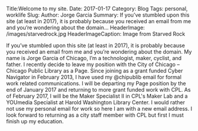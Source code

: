 Title:Welcome to my site.
Date: 2017-01-17
Category: Blog
Tags: personal, worklife
Slug:
Author: Jorge Garcia
Summary: If you’ve stumbled upon this site (at least in 2017), it is probably because you received an email from me and you’re wondering about the domain...
HeaderImage: /images/starvedrock.jpg
HeaderImageCaption: Image from Starved Rock

If you’ve stumbled upon this site (at least in 2017), it is probably because you received an email from me and you’re wondering about the domain. My name is Jorge Garcia of Chicago, I’m a technologist, maker, cyclist, and father. I recently decide to leave my position with the City of Chicago – Chicago Public Library as a Page. Since joining as a grant funded Cyber Navigator in February 2013, I have used my @chipublib email for formal work related communications. I will be departing my Page position by the end of January 2017 and returning to more grant funded work with CPL. As of February 2017, I will be the Maker Specialist II in CPL's Maker Lab and a YOUmedia Specialist at Harold Washington Library Center. I would rather not use my personal email for work so here I am with a new email address. I look forward to returning as a city staff member with CPL but first I must finish up my education.
